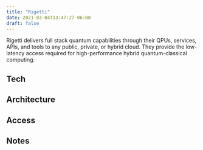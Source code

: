 ```yaml
---
title: "Rigetti"
date: 2021-03-04T13:47:27-06:00
draft: false
---
```


Rigetti delivers full stack quantum capabilities through their QPUs, services, APIs, and tools to any public, private, or hybrid cloud. They provide the low-latency access required for high-performance hybrid quantum-classical computing.
<!--more-->
## Tech


## Architecture


## Access


## Notes